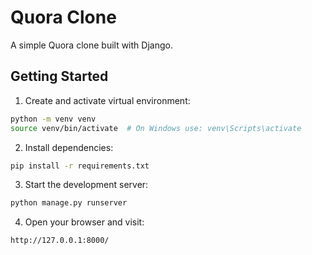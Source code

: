 # Quora Clone

A simple Quora clone built with Django.

## Getting Started

1. Create and activate virtual environment:
```bash
python -m venv venv
source venv/bin/activate  # On Windows use: venv\Scripts\activate
```

2. Install dependencies:
```bash
pip install -r requirements.txt
```

3. Start the development server:
```bash
python manage.py runserver
```

4. Open your browser and visit:
```
http://127.0.0.1:8000/
``` 
